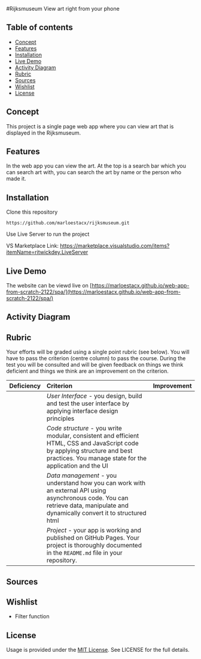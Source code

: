 #Rijksmuseum
View art right from your phone

## Table of contents
* [Concept](https://github.com/marloestacx/Rijksmuseum#concept)
* [Features](https://github.com/marloestacx/Rijksmuseum#features)
* [Installation](https://github.com/marloestacx/Rijksmuseum#installation)
* [Live Demo](https://github.com/marloestacx/Rijksmuseum#live-demo)
* [Activity Diagram](https://github.com/marloestacx/Rijksmuseum#activity-diagram)
* [Rubric](https://github.com/marloestacx/Rijksmuseum#rubric)
* [Sources](https://github.com/marloestacx/Rijksmuseum#sources)
* [Wishlist](https://github.com/marloestacx/Rijksmuseum#wishlist)
* [License](https://github.com/marloestacx/Rijksmuseum#license)

## Concept
This project is a single page web app where you can view art that is displayed in the Rijksmuseum. 

<Add Image>

## Features
In the web app you can view the art. At the top is a search bar which you can search art with, you can search the art by name or the person who made it. 

## Installation 
Clone this repository

`https://github.com/marloestacx/rijksmuseum.git`

Use Live Server to run the project

VS Marketplace Link: https://marketplace.visualstudio.com/items?itemName=ritwickdey.LiveServer

## Live Demo
The website can be viewd live on [https://marloestacx.github.io/web-app-from-scratch-2122/spa/](https://marloestacx.github.io/web-app-from-scratch-2122/spa/)

## Activity Diagram

## Rubric

Your efforts will be graded using a single point rubric (see below). You will have to pass the criterion (centre column) to pass the course. During the test you will be consulted and will be given feedback on things we think deficient and things we think are an improvement on the criterion.

| Deficiency | Criterion | Improvement |
|:--|:--|:--|
|  | *User Interface* - you design, build and test the user interface by applying interface design principles |  |
|  | *Code structure* - you write modular, consistent and efficient HTML, CSS and JavaScript code by applying structure and best practices. You manage state for the application and the UI |  |
|  | *Data management* - you understand how you can work with an external API using asynchronous code. You can retrieve data, manipulate and dynamically convert it to structured html |  |
|  | *Project* - your app is working and published on GitHub Pages. Your project is thoroughly documented in the `README.md` file in your repository.  |  |


## Sources

## Wishlist
* Filter function

## License
Usage is provided under the [MIT License](https://github.com/marloestacx/Rijksmuseum/blob/main/LICENSE). See LICENSE for the full details.

<!-- Add a link to your live demo in Github Pages 🌐-->

<!-- ☝️ replace this description with a description of your own work -->

<!-- replace the code in the /docs folder with your own, so you can showcase your work with GitHub Pages 🌍 -->

<!-- Add a nice poster image here at the end of the week, showing off your shiny frontend 📸 -->

<!-- Maybe a table of contents here? 📚 -->

<!-- How about a section that describes how to install this project? 🤓 -->

<!-- ...but how does one use this project? What are its features 🤔 -->

<!-- What external data source is featured in your project and what are its properties 🌠 -->

<!-- Maybe a checklist of done stuff and stuff still on your wishlist? ✅ -->

<!-- How about a license here? 📜 (or is it a licence?) 🤷 -->
